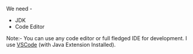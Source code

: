 We need - 
- JDK
- Code Editor

Note:- You can use any code editor or full fledged IDE for development. I use [VSCode](https://code.visualstudio.com/download) (with Java Extension Installed).

